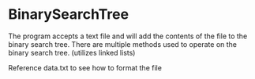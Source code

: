 # BinarySearchTree
The program accepts a text file and will add the contents of the file to the binary search tree. There are multiple methods used to operate on the binary search tree. (utilizes linked lists) 

Reference data.txt to see how to format the file
